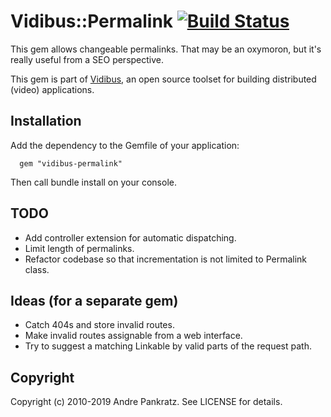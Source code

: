 # Vidibus::Permalink [![Build Status](https://travis-ci.org/vidibus/vidibus-permalink.png)](https://travis-ci.org/vidibus/vidibus-permalink)

This gem allows changeable permalinks. That may be an oxymoron, but it's really useful from a SEO perspective.

This gem is part of [Vidibus](http://vidibus.org), an open source toolset for building distributed (video) applications.

## Installation

Add the dependency to the Gemfile of your application:

```
  gem "vidibus-permalink"
```

Then call bundle install on your console.

## TODO

* Add controller extension for automatic dispatching.
* Limit length of permalinks.
* Refactor codebase so that incrementation is not limited to Permalink class.

## Ideas (for a separate gem)

* Catch 404s and store invalid routes.
* Make invalid routes assignable from a web interface.
* Try to suggest a matching Linkable by valid parts of the request path.

## Copyright

Copyright (c) 2010-2019 Andre Pankratz. See LICENSE for details.
